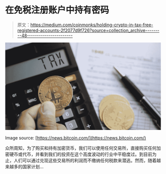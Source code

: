 # 在免税注册账户中持有密码

> 原文：<https://medium.com/coinmonks/holding-crypto-in-tax-free-registered-accounts-2f2077d9f726?source=collection_archive---------48----------------------->

![](img/2b871c31e3dbfeb7ec3b79ea84871415.png)

Image source: [https://news.bitcoin.com/](https://news.bitcoin.com/)

众所周知，为了购买和持有加密货币，我们可以使用任何交易所，直接购买任何加密硬币或代币，并看到我们的投资在这个高度波动的行业中平稳度过。到目前为止，人们可以通过兑现这些交易所的利润而不缴纳任何税款来潜逃。然而，随着越来越多的国家计划…